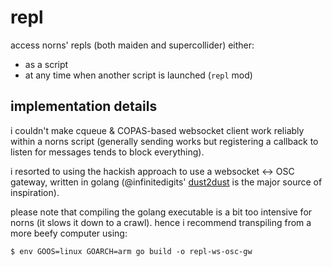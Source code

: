 # repl

access norns' repls (both maiden and supercollider) either:
- as a script
- at any time when another script is launched (`repl` mod)


## implementation details

i couldn't make cqueue & COPAS-based websocket client work reliably within a norns script (generally sending works but registering a callback to listen for messages tends to block everything).

i resorted to using the hackish approach to use a websocket <-> OSC gateway, written in golang (@infinitedigits' [dust2dust](https://github.com/schollz/dust2dust) is the major source of inspiration).

please note that compiling the golang executable is a bit too intensive for norns (it slows it down to a crawl). hence i recommend transpiling from a more beefy computer using:

    $ env GOOS=linux GOARCH=arm go build -o repl-ws-osc-gw
